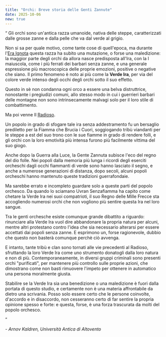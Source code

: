 ```yaml
---
title: "Orchi: Breve storia delle Genti Zannute"
date: 2025-10-06
new: true
---
```


<span class="big-quote-start">“</span> Gli orchi sono un'antica razza umanoide, nativa delle steppe, caratterizzati dalle grosse zanne e dalla pelle che va dal verde al grigio.

Non si sa per quale motivo, come tante cose di quell'epoca, ma durante l'[Era Ignota](/rpg/soli/post/aedara-intro/) questa razza ha subito una mutazione, o forse una maledizione: la maggior parte degli orchi da allora nasce predisposta all'Ira, con la I maiuscola, come i più ferrati dei barbari senza zanne, e una generale espressione più macroscopica delle proprie emozioni, positive o negative che siano. Il primo fenomeno è noto ai più come la **Verde Ira**, per via del colore verde intenso degli occhi degli orchi sotto il suo effetto.

Questo in sè non condanna ogni orco a essere una belva distruttrice, nonostante i pregiudizi comuni, allo stesso modo in cui i guerrieri barbari delle montagne non sono intrinsecamente malvagi solo per il loro stile di combattimento.

Ma poi venne Il [Radioso](/rpg/soli/post/aedara-intro/).

Un popolo in grado di sfogare tale ira senza addestramento fu un bersaglio prediletto per la Fiamma che Brucia i Cuori, soggiogando tribù viandanti per le steppe a est del suo trono con le sue fiamme in grado di rendere folli, e gli orchi con la loro emotività più intensa furono più facilmente vittima del suo giogo.

Anche dopo la Guerra alla Luce, la Gente Zannuta subisce l'eco del regno del dio folle. Nei popoli dalla memoria più lunga i ricordi degli eserciti orcheschi dagli occhi fiammanti di verde sono hanno lasciato il segno, e anche a numerose generazioni di distanza, dopo secoli, alcuni popoli orcheschi hanno mantenuto queste tradizioni guerrafondaie.

Ma sarebbe errato e incompleto guardare solo a queste parti del popolo orchesco. Da quando lo sciamano Uvran Senzafiamma ha capito come chetare la Verde Ira nei suoi compatrioti, il suo Regno delle Mille Frecce sta accogliendo numerosi orchi che non vogliono più sentire questa Ira nel loro sangue.

Tra le genti orchesche esiste comunque grande dibattito a riguardo: rinunciare alla Verde Ira vuol dire abbandonare la propria natura per alcuni, mentre altri protestano contro l'idea che sia necessario alterarsi per essere accettati dai popoli senza zanne. E esprimono un, forse ragionevole, dubbio che questo non basterà comunque perchè ciò avvenga.

E intanto, tante tribù e clan sono tornati alle vie precedenti al Radioso, sfruttando la loro Verde Ira come uno strumento donatogli dalla loro natura e non di più. Contemporaneamente, in diversi gruppi criminali sono presenti orchi "purificati", per mantenere più controllo sulle proprie azioni, che dimostrano come non basti rimuovere l'impeto per ottenere in automatico una persona moralmente giusta.

Stabilire se la Verde Ira sia una benedizione o una maledizione è fuori dalla portata di questo studio, e certamente non è una materia affrontabile da dietro una scrivania. Posso solo essere certo che le persone coinvolte, d'accordo e in disaccordo, non cesseranno certo di far sentire la propria opinione spesso e forte: e questa, forse, è una forza trascurata da molti del popolo orchesco.

<span class="big-quote-end">”</span>

*\- Arnov Kaldren, Università Antica di Altovento*